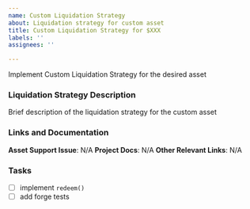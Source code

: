 ```yaml
---
name: Custom Liquidation Strategy
about: Liquidation strategy for custom asset
title: Custom Liquidation Strategy for $XXX
labels: ''
assignees: ''

---
```


Implement Custom Liquidation Strategy for the desired asset 

### Liquidation Strategy Description

Brief description of the liquidation strategy for the custom asset

### Links and Documentation

**Asset Support Issue**: N/A
**Project Docs**: N/A
**Other Relevant Links**: N/A

### Tasks

- [ ] implement `redeem()`
- [ ] add forge tests
